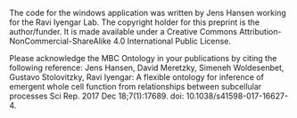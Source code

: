 The code for the windows application was written by Jens Hansen working for the Ravi Iyengar Lab. The copyright holder for this preprint is the author/funder. 
It is made available under a Creative Commons Attribution-NonCommercial-ShareAlike 4.0 International Public License.

Please acknowledge the MBC Ontology in your publications by citing the following reference:
Jens Hansen, David Meretzky, Simeneh Woldesenbet, Gustavo Stolovitzky, Ravi Iyengar: 
A flexible ontology for inference of emergent whole cell function from relationships between subcellular processes Sci Rep. 2017 Dec 18;7(1):17689. 
doi: 10.1038/s41598-017-16627-4.
